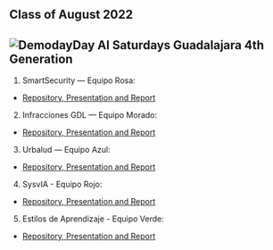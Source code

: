 ## Class of August 2022
![DemodayDay AI Saturdays Guadalajara 4th Generation](https://user-images.githubusercontent.com/15841147/204033447-e9d7eef5-e439-43fb-bb98-f80e6e3ca9f8.png)
---

1) SmartSecurity — Equipo Rosa:
- [Repository, Presentation and Report](https://github.com/SaturdaysAI/Projects/blob/master/Guadalajara/August2022/SmartSecurity)

2) Infracciones GDL — Equipo Morado:
- [Repository, Presentation and Report](https://github.com/SaturdaysAI/Projects/tree/master/Guadalajara/August2022/InfraccionesGDL)

3) Urbalud  — Equipo Azul:
- [Repository, Presentation and Report](https://github.com/SaturdaysAI/Projects/tree/master/Guadalajara/August2022/Urbalud)

4) SysvIA - Equipo Rojo:
- [Repository, Presentation and Report](https://github.com/SaturdaysAI/Projects/tree/master/Guadalajara/August2022/SysvIA)

5) Estilos de Aprendizaje - Equipo Verde:
- [Repository, Presentation and Report](https://github.com/SaturdaysAI/Projects/tree/master/Guadalajara/August2022/estilosdeaprendizaje)

